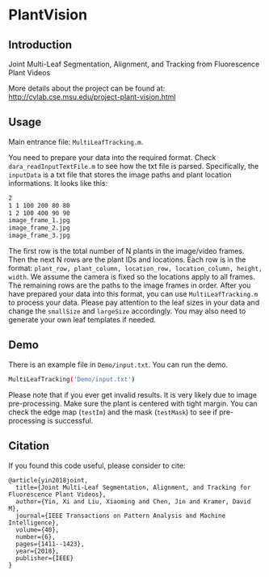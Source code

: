 # PlantVision

## Introduction
Joint Multi-Leaf Segmentation, Alignment, and Tracking from Fluorescence Plant Videos

More details about the project can be found at: http://cvlab.cse.msu.edu/project-plant-vision.html

## Usage
Main entrance file: `MultiLeafTracking.m`.

You need to prepare your data into the required format. Check `dara_readInputTextFile.m` to see how the txt file is parsed. 
Specifically, the `inputData` is a txt file that stores the image paths and plant location informations. It looks like this:
```bash
2
1 1 100 200 80 80 
1 2 100 400 90 90
image_frame_1.jpg
image_frame_2.jpg
image_frame_3.jpg
```
The first row is the total number of N plants in the image/video frames. 
Then the next N rows are the plant IDs and locations. 
Each row is in the format: `plant_row, plant_column, location_row, location_column, height, width`.
We assume the camera is fixed so the locations apply to all frames. 
The remaining rows are the paths to the image frames in order. 
After you have prepared your data into this format, you can use `MultiLeafTracking.m` to process your data. 
Please pay attention to the leaf sizes in your data and change the `smallSize` and `largeSize` accordingly. 
You may also need to generate your own leaf templates if needed. 


## Demo
There is an example file in `Demo/input.txt`.
You can run the demo.
```bash
MultiLeafTracking('Demo/input.txt')
```
Please note that if you ever get invalid results. 
It is very likely due to image pre-processing. 
Make sure the plant is centered with tight margin. 
You can check the edge map (`testIm`) and the mask (`testMask`) to see if pre-processing is successful. 

## Citation
If you found this code useful, please consider to cite:
```
@article{yin2018joint,
  title={Joint Multi-Leaf Segmentation, Alignment, and Tracking for Fluorescence Plant Videos},
  author={Yin, Xi and Liu, Xiaoming and Chen, Jin and Kramer, David M},
  journal={IEEE Transactions on Pattern Analysis and Machine Intelligence},
  volume={40},
  number={6},
  pages={1411--1423},
  year={2018},
  publisher={IEEE}
}
```

